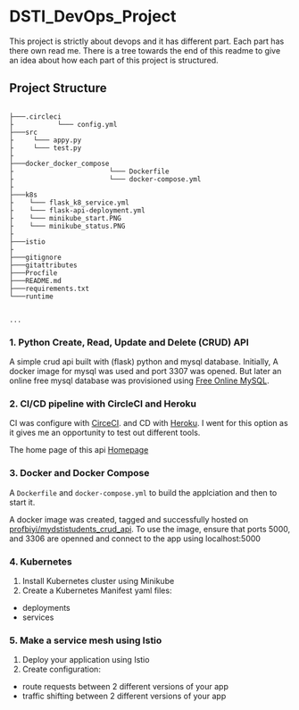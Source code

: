 # DSTI_DevOps_Project
This project is strictly about devops and it has different part. Each part has there own read me. There is a tree towards the end of this readme to give an idea about how each part of this project is structured.


 ## Project Structure

 ```

├───.circleci
├           └─── config.yml
├───src
├     └─── appy.py
├     └─── test.py
├
├───docker_docker_compose
├                        └─── Dockerfile
├                        └─── docker-compose.yml
├
├───k8s
├    └─── flask_k8_service.yml
├    └─── flask-api-deployment.yml
├    └─── minikube_start.PNG
├    └─── minikube_status.PNG
├
├───istio
├
├───gitignore
├───gitattributes
├───Procfile
├───README.md
├───requirements.txt
└───runtime
    

...
```

### 1. Python Create, Read, Update and Delete (CRUD) API
A simple crud api built with (flask) python and mysql database. Initially, A docker image for mysql was used and port 3307 was opened.
But later an online free mysql database was provisioned using [Free Online MySQL](https://remotemysql.com/).


### 2. CI/CD pipeline with CircleCI and Heroku

CI was configure with [CirceCI](https://app.circleci.com/pipelines/github/profbiyi). and CD with [Heroku](https://dashboard.heroku.com/pipelines/2e419849-9de8-42c0-b07e-13eb980d4f27/). I went for this option as it gives me an opportunity to test out different tools. 

The home page of this api [Homepage](https://dstistudents.herokuapp.com/)



### 3. Docker and Docker Compose
A `Dockerfile` and `docker-compose.yml` to build the applciation and then to start it.

A docker image was created, tagged and successfully hosted on [profbiyi/mydstistudents_crud_api](https://hub.docker.com/repository/docker/profbiyi/mydstistudents_crud_api). To use the image, ensure that ports 5000, and 3306 are openned and connect to the app using localhost:5000


### 4. Kubernetes

1. Install Kubernetes cluster using Minikube
2. Create a Kubernetes Manifest yaml files:
  - deployments
  - services

### 5. Make a service mesh using Istio

1. Deploy your application using Istio
2. Create configuration:
  - route requests between 2 different versions of your app
  - traffic shifting between 2 different versions of your app

